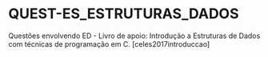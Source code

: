 # QUEST-ES_ESTRUTURAS_DADOS
Questões envolvendo ED - Livro de apoio: Introdução a Estruturas de Dados com técnicas de programação em C. [celes2017introduccao]
